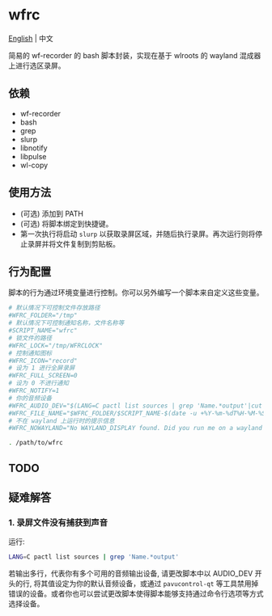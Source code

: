 # wfrc

[English](README.md) | 中文

简易的 wf-recorder 的 bash 脚本封装，实现在基于 wlroots 的 wayland 混成器上进行选区录屏。

## 依赖

- wf-recorder
- bash
- grep
- slurp
- libnotify
- libpulse
- wl-copy

## 使用方法

- (可选) 添加到 PATH
- (可选) 将脚本绑定到快捷键。
- 第一次执行将启动 `slurp` 以获取录屏区域，并随后执行录屏。再次运行则将停止录屏并将文件复制到剪贴板。

## 行为配置

脚本的行为通过环境变量进行控制。你可以另外编写一个脚本来自定义这些变量。

```bash
# 默认情况下可控制文件存放路径
#WFRC_FOLDER="/tmp"
# 默认情况下可控制通知名称，文件名称等
#SCRIPT_NAME="wfrc"
# 锁文件的路径
#WFRC_LOCK="/tmp/WFRCLOCK"
# 控制通知图标
#WFRC_ICON="record"
# 设为 1 进行全屏录屏
#WFRC_FULL_SCREEN=0
# 设为 0 不进行通知
#WFRC_NOTIFY=1
# 你的音频设备
#WFRC_AUDIO_DEV="$(LANG=C pactl list sources | grep 'Name.*output'|cut -d ' ' -f 2)"
#WFRC_FILE_NAME="$WFRC_FOLDER/$SCRIPT_NAME-$(date -u +%Y-%m-%dT%H-%M-%S).mp4"
# 不在 wayland 上运行时的提示信息
#WFRC_NOWAYLAND="No WAYLAND_DISPLAY found. Did you run me on a wayland compositor?"

. /path/to/wfrc
```

## TODO

## 疑难解答

### 1. 录屏文件没有捕获到声音

运行:
```bash
LANG=C pactl list sources | grep 'Name.*output'
```
  若输出多行，代表你有多个可用的音频输出设备, 请更改脚本中以 AUDIO_DEV 开头的行, 将其值设定为你的默认音频设备，或通过 `pavucontrol-qt` 等工具禁用掉错误的设备。或者你也可以尝试更改脚本使得脚本能够支持通过命令行选项等方式选择设备。

